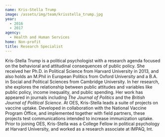 ```yaml
---
name: Kris-Stella Trump
image: /assets/img/team/krisstella_trump.jpg
year: 
  - 2016
  - 2017
agency:
  - Health and Human Services
home: Non-profit
title: Research Specialist 
---
```


Kris-Stella Trump is a political psychologist with a research agenda focused on the behavioral and attitudinal consequences of public policy. She received her Ph.D. in Political Science from Harvard University in 2013, and also holds an M.Phil in European Politics from Oxford University and a B.A. in Social and Political Sciences from Cambridge University. In her research, she explores the relationship between public attitudes and variables like public policy, income inequality, and public spending. Her work has appeared in journals including <i>The Journal of Politics</i> and the <i>British Journal of Political Science</i>. At OES, Kris-Stella leads a suite of projects on vaccine uptake. Developed in collaboration with the National Vaccine Program Office, and implemented together with field partners, these projects test communications intended to increase immunization uptake. Prior to joining OES, Kris-Stella was a College Fellow in political psychology at Harvard University, and worked as a research associate at IMPAQ, Int. 
